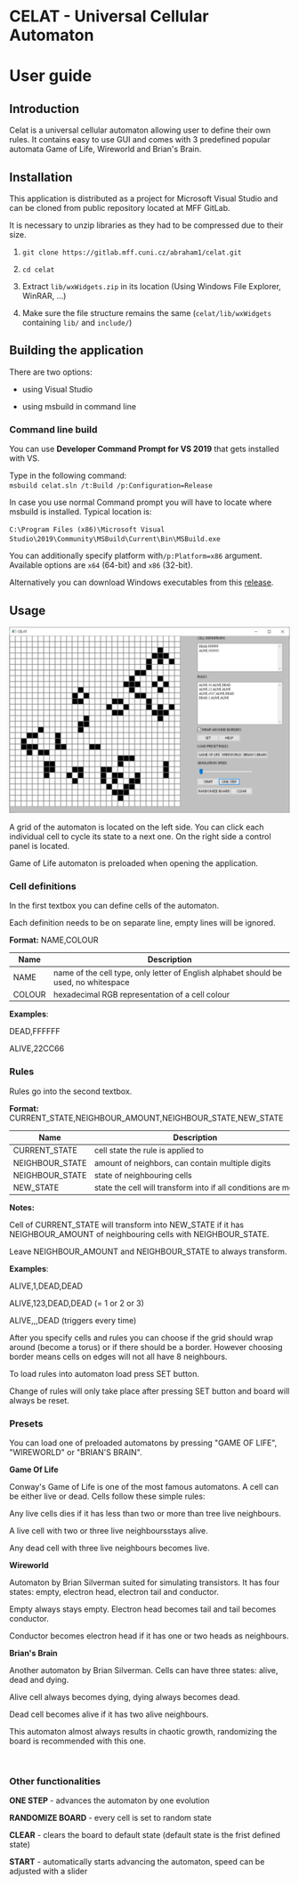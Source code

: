 # CELAT - Universal Cellular Automaton

# User guide

## Introduction

Celat is a universal cellular automaton allowing user to define their own rules. It contains easy to use GUI and comes with 3 predefined popular automata Game of Life, Wireworld and Brian's Brain.

## Installation

This application is distributed as a project for Microsoft Visual Studio and can be cloned from public repository located at MFF GitLab. 

It is necessary to unzip libraries as they had to be compressed due to their size.

1. `git clone https://gitlab.mff.cuni.cz/abraham1/celat.git`

2. `cd celat`

3. Extract `lib/wxWidgets.zip` in its location (Using Windows File Explorer, WinRAR, ...)

4. Make sure the file structure remains the same (`celat/lib/wxWidgets` containing `lib/` and `include/`)

## Building the application

There are two options:

- using Visual Studio

- using msbuild in command line

### Command line build

You can use **Developer Command Prompt for VS 2019** that gets installed with VS.

Type in the following command:<br>`msbuild celat.sln /t:Build /p:Configuration=Release`

In case you use normal Command prompt you will have to locate where msbuild is installed. Typical location is: 

`C:\Program Files (x86)\Microsoft Visual Studio\2019\Community\MSBuild\Current\Bin\MSBuild.exe`

You can additionally specify platform with`/p:Platform=x86` argument. Available options are `x64` (64-bit) and `x86` (32-bit).

Alternatively you can download Windows executables from this [release](https://gitlab.mff.cuni.cz/abraham1/celat/-/releases/v1).

## Usage

<img title="" src="images/celat.png" alt="">

A grid of the automaton is located on the left side. You can click each individual cell to cycle its state to a next one. On the right side a control panel is located.

Game of Life automaton is preloaded when opening the application.

### Cell definitions

In the first textbox you can define cells of the automaton.

Each definition needs to be on separate line, empty lines will be ignored.

**Format:** NAME,COLOUR

| Name   | Description                                                                          |
| ------ | ------------------------------------------------------------------------------------ |
| NAME   | name of the cell type, only letter of English alphabet should be used, no whitespace |
| COLOUR | hexadecimal RGB representation of a cell colour                                      |

**Examples**:

DEAD,FFFFFF

ALIVE,22CC66

### Rules

Rules go into the second textbox.

**Format:** CURRENT_STATE,NEIGHBOUR_AMOUNT,NEIGHBOUR_STATE,NEW_STATE

| Name            | Description                                                  |
| --------------- | ------------------------------------------------------------ |
| CURRENT_STATE   | cell state the rule is applied to                            |
| NEIGHBOUR_STATE | amount of neighbors, can contain multiple digits             |
| NEIGHBOUR_STATE | state of neighbouring cells                                  |
| NEW_STATE       | state the cell will transform into if all conditions are met |

**Notes:** 

Cell of CURRENT_STATE will transform into NEW_STATE if it has NEIGHBOUR_AMOUNT of neighbouring cells with NEIGHBOUR_STATE.

Leave NEIGHBOUR_AMOUNT and NEIGHBOUR_STATE to always transform.

**Examples**:

ALIVE,1,DEAD,DEAD

ALIVE,123,DEAD,DEAD (= 1 or 2 or 3)

ALIVE,,,DEAD (triggers every time)

After you specify cells and rules you can choose if the grid should wrap around (become a torus) or if there should be a border. However choosing border means cells on edges will not all have 8 neighbours.

To load rules into automaton load press SET button.

Change of rules will only take place after pressing SET button and board will always be reset.

### Presets

You can load one of preloaded automatons by pressing "GAME OF LIFE", "WIREWORLD" or "BRIAN'S BRAIN".

**Game Of Life**

Conway's Game of Life is one of the most famous automatons. A cell can be either live or dead. Cells follow these simple rules:

Any live cells dies if it has less than two or more than tree live neighbours.

A live cell with two or three live neighboursstays alive.

Any dead cell with three live neighbours becomes live.

**Wireworld**

Automaton by Brian Silverman suited for simulating transistors. It has four states: empty, electron head, electron tail and conductor.

Empty always stays empty. Electron head becomes tail and tail becomes conductor.

Conductor becomes electron head if it has one or two heads as neighbours.

**Brian's Brain**

Another automaton by Brian Silverman. Cells can have three states: alive, dead and dying. 

Alive cell always becomes dying, dying always becomes dead. 

Dead cell becomes alive if it has  two alive neighbours.

This automaton almost always results in chaotic growth, randomizing the board is recommended with this one.

<br>

### Other functionalities

**ONE STEP** - advances the automaton by one evolution

**RANDOMIZE BOARD** - every cell is set to random state

**CLEAR** - clears the board to default state (default state is the frist defined state)

**START** - automatically starts advancing the automaton, speed can be adjusted with a slider 
